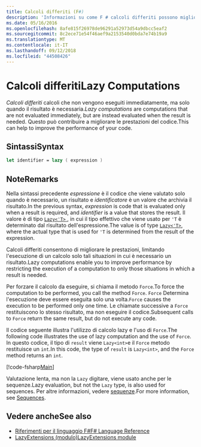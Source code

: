 ```yaml
---
title: Calcoli differiti (F#)
description: 'Informazioni su come F # calcoli differiti possono migliorare le prestazioni delle App e librerie.'
ms.date: 05/16/2016
ms.openlocfilehash: 8afe815f26978de96291a52973d54a9dbcc5eaf2
ms.sourcegitcommit: 8c2ece71e54f46aef9a2153540d0bda7e74b19a9
ms.translationtype: MT
ms.contentlocale: it-IT
ms.lasthandoff: 09/12/2018
ms.locfileid: "44508426"
---
```

# <a name="lazy-computations"></a><span data-ttu-id="0759b-103">Calcoli differiti</span><span class="sxs-lookup"><span data-stu-id="0759b-103">Lazy Computations</span></span>

<span data-ttu-id="0759b-104">*Calcoli differiti* calcoli che non vengono eseguiti immediatamente, ma solo quando il risultato è necessaria.</span><span class="sxs-lookup"><span data-stu-id="0759b-104">*Lazy computations* are computations that are not evaluated immediately, but are instead evaluated when the result is needed.</span></span> <span data-ttu-id="0759b-105">Questo può contribuire a migliorare le prestazioni del codice.</span><span class="sxs-lookup"><span data-stu-id="0759b-105">This can help to improve the performance of your code.</span></span>

## <a name="syntax"></a><span data-ttu-id="0759b-106">Sintassi</span><span class="sxs-lookup"><span data-stu-id="0759b-106">Syntax</span></span>

```fsharp
let identifier = lazy ( expression )
```

## <a name="remarks"></a><span data-ttu-id="0759b-107">Note</span><span class="sxs-lookup"><span data-stu-id="0759b-107">Remarks</span></span>

<span data-ttu-id="0759b-108">Nella sintassi precedente *espressione* è il codice che viene valutato solo quando è necessario, un risultato e *identificatore* è un valore che archivia il risultato.</span><span class="sxs-lookup"><span data-stu-id="0759b-108">In the previous syntax, *expression* is code that is evaluated only when a result is required, and *identifier* is a value that stores the result.</span></span> <span data-ttu-id="0759b-109">Il valore è di tipo [ `Lazy<'T>` ](https://msdn.microsoft.com/library/b29d0af5-6efb-4a55-a278-2662a4ecc489), in cui il tipo effettivo che viene usato per `'T` è determinato dal risultato dell'espressione.</span><span class="sxs-lookup"><span data-stu-id="0759b-109">The value is of type [`Lazy<'T>`](https://msdn.microsoft.com/library/b29d0af5-6efb-4a55-a278-2662a4ecc489), where the actual type that is used for `'T` is determined from the result of the expression.</span></span>

<span data-ttu-id="0759b-110">Calcoli differiti consentono di migliorare le prestazioni, limitando l'esecuzione di un calcolo solo tali situazioni in cui è necessario un risultato.</span><span class="sxs-lookup"><span data-stu-id="0759b-110">Lazy computations enable you to improve performance by restricting the execution of a computation to only those situations in which a result is needed.</span></span>

<span data-ttu-id="0759b-111">Per forzare il calcolo da eseguire, si chiama il metodo `Force`.</span><span class="sxs-lookup"><span data-stu-id="0759b-111">To force the computation to be performed, you call the method `Force`.</span></span> <span data-ttu-id="0759b-112">`Force` Determina l'esecuzione deve essere eseguita solo una volta.</span><span class="sxs-lookup"><span data-stu-id="0759b-112">`Force` causes the execution to be performed only one time.</span></span> <span data-ttu-id="0759b-113">Le chiamate successive a `Force` restituiscono lo stesso risultato, ma non eseguire il codice.</span><span class="sxs-lookup"><span data-stu-id="0759b-113">Subsequent calls to `Force` return the same result, but do not execute any code.</span></span>

<span data-ttu-id="0759b-114">Il codice seguente illustra l'utilizzo di calcolo lazy e l'uso di `Force`.</span><span class="sxs-lookup"><span data-stu-id="0759b-114">The following code illustrates the use of lazy computation and the use of `Force`.</span></span> <span data-ttu-id="0759b-115">In questo codice, il tipo di `result` viene `Lazy<int>`e il `Force` metodo restituisce un `int`.</span><span class="sxs-lookup"><span data-stu-id="0759b-115">In this code, the type of `result` is `Lazy<int>`, and the `Force` method returns an `int`.</span></span>

[!code-fsharp[Main](../../../samples/snippets/fsharp/lang-ref-2/snippet73011.fs)]

<span data-ttu-id="0759b-116">Valutazione lenta, ma non la `Lazy` digitare, viene usato anche per le sequenze.</span><span class="sxs-lookup"><span data-stu-id="0759b-116">Lazy evaluation, but not the `Lazy` type, is also used for sequences.</span></span> <span data-ttu-id="0759b-117">Per altre informazioni, vedere [sequenze](sequences.md).</span><span class="sxs-lookup"><span data-stu-id="0759b-117">For more information, see [Sequences](sequences.md).</span></span>

## <a name="see-also"></a><span data-ttu-id="0759b-118">Vedere anche</span><span class="sxs-lookup"><span data-stu-id="0759b-118">See also</span></span>

- [<span data-ttu-id="0759b-119">Riferimenti per il linguaggio F#</span><span class="sxs-lookup"><span data-stu-id="0759b-119">F# Language Reference</span></span>](index.md)
- [<span data-ttu-id="0759b-120">LazyExtensions (modulo)</span><span class="sxs-lookup"><span data-stu-id="0759b-120">LazyExtensions module</span></span>](https://msdn.microsoft.com/library/86671f40-84a0-402a-867d-ae596218d948)
